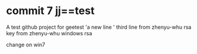 commit 7
jj==test
====

A test github project for geetest
'a new line ' 
third line 
from zhenyu-whu rsa key
from zhenyu-whu windows rsa


change on win7